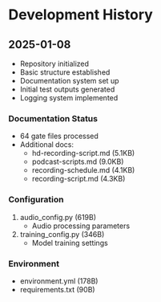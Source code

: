# Development History

## 2025-01-08
- Repository initialized
- Basic structure established
- Documentation system set up
- Initial test outputs generated
- Logging system implemented

### Documentation Status
- 64 gate files processed
- Additional docs:
  - hd-recording-script.md (5.1KB)
  - podcast-scripts.md (9.0KB)
  - recording-schedule.md (4.1KB)
  - recording-script.md (4.3KB)

### Configuration
1. audio_config.py (619B)
   - Audio processing parameters
2. training_config.py (346B)
   - Model training settings

### Environment
- environment.yml (178B)
- requirements.txt (90B)